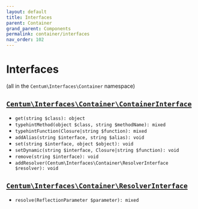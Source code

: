 ```yaml
---
layout: default
title: Interfaces
parent: Container
grand_parent: Components
permalink: container/interfaces
nav_order: 102
---
```




# Interfaces

(all in the `Centum\Interfaces\Container` namespace)



## [`Centum\Interfaces\Container\ContainerInterface`](https://github.com/SidRoberts/centum/blob/development/src/Interfaces/Container/ContainerInterface.php)

- `get(string $class): object`
- `typehintMethod(object $class, string $methodName): mixed`
- `typehintFunction(Closure|string $function): mixed`
- `addAlias(string $interface, string $alias): void`
- `set(string $interface, object $object): void`
- `setDynamic(string $interface, Closure|string $function): void`
- `remove(string $interface): void`
- `addResolver(Centum\Interfaces\Container\ResolverInterface $resolver): void`



## [`Centum\Interfaces\Container\ResolverInterface`](https://github.com/SidRoberts/centum/blob/development/src/Interfaces/Container/ResolverInterface.php)

- `resolve(ReflectionParameter $parameter): mixed`
